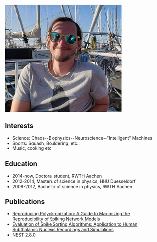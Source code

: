 ![Profile Image](assets/images/imonaboat.png "Me on a boat")

<h2>Interests</h2>

<ul>
	<li>Science: Chaos--Biophysics--Neuroscience--"Intelligent" Machines</li>
	<li>Sports: Squash, Bouldering, etc..</li>
	<li>Music, cooking etc</li>
</ul>


<h2>Education</h2>

<ul class="skill-list">
	<li>2014-now, Doctoral student, RWTH Aachen</li>
  <li>2012-2014, Masters of science in physics, HHU Duesseldorf</li>
	<li>2009-2012, Bachelor of science in physics, RWTH Aachen</li>
</ul>

<h2>Publications</h2>

<ul class="skill-list">
	<li><A href="https://www.frontiersin.org/articles/10.3389/fninf.2018.00046/full">Reproducing Polychronization: A Guide to Maximizing the Reproducibility of Spiking Network Models</A></li>
  <li><a href="https://www.sciencedirect.com/science/article/pii/S0306452219304750">Evaluation of Spike Sorting Algorithms: Application to Human Subthalamic Nucleus Recordings and Simulations</a></li>
	<li><a href="https://zenodo.org/record/32969">NEST 2.8.0</a></li>

</ul>
